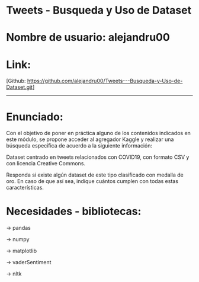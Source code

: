 # Tweets - Busqueda y Uso de Dataset

# Nombre de usuario: alejandru00

# Link:
[Github: https://github.com/alejandru00/Tweets---Busqueda-y-Uso-de-Dataset.git]

*********************************************
# Enunciado:
Con el objetivo de poner en práctica alguno de los contenidos indicados en este módulo, se propone acceder al agregador Kaggle y realizar una búsqueda específica de acuerdo a la siguiente información:

Dataset centrado en tweets relacionados con COVID19, con formato CSV y con licencia Creative Commons.

Responda si existe algún dataset de este tipo clasificado con medalla de oro. En caso de que así sea, indique cuántos cumplen con todas estas características.


# Necesidades - bibliotecas:
-> pandas

-> numpy

-> matplotlib

-> vaderSentiment 

-> nltk

